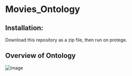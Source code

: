 # Movies_Ontology

## Installation:

Download this repository as a zip file, then run on protege.

## Overview of Ontology

![image](https://github.com/PerfectionistAF/Movies_Ontology/assets/77901496/5fda46d8-0092-40c0-a623-29927487d4eb)
